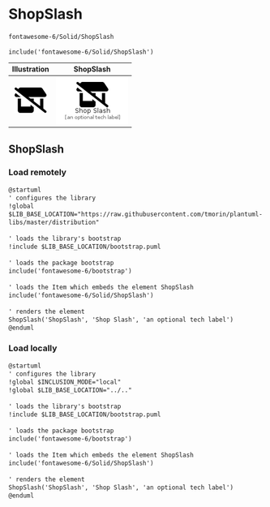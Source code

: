 # ShopSlash


```text
fontawesome-6/Solid/ShopSlash
```

```text
include('fontawesome-6/Solid/ShopSlash')
```



| Illustration | ShopSlash |
| :---: | :---: |
| ![illustration for Illustration](../../fontawesome-6/Solid/ShopSlash.png) | ![illustration for ShopSlash](../../fontawesome-6/Solid/ShopSlash.Local.png) |




## ShopSlash

### Load remotely
```plantuml
@startuml
' configures the library
!global $LIB_BASE_LOCATION="https://raw.githubusercontent.com/tmorin/plantuml-libs/master/distribution"

' loads the library's bootstrap
!include $LIB_BASE_LOCATION/bootstrap.puml

' loads the package bootstrap
include('fontawesome-6/bootstrap')

' loads the Item which embeds the element ShopSlash
include('fontawesome-6/Solid/ShopSlash')

' renders the element
ShopSlash('ShopSlash', 'Shop Slash', 'an optional tech label')
@enduml
```

### Load locally
```plantuml
@startuml
' configures the library
!global $INCLUSION_MODE="local"
!global $LIB_BASE_LOCATION="../.."

' loads the library's bootstrap
!include $LIB_BASE_LOCATION/bootstrap.puml

' loads the package bootstrap
include('fontawesome-6/bootstrap')

' loads the Item which embeds the element ShopSlash
include('fontawesome-6/Solid/ShopSlash')

' renders the element
ShopSlash('ShopSlash', 'Shop Slash', 'an optional tech label')
@enduml
```

